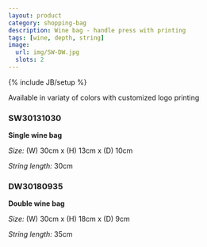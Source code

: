 ```yaml
---
layout: product
category: shopping-bag
description: Wine bag - handle press with printing
tags: [wine, depth, string]
image:
  url: img/SW-DW.jpg
  slots: 2
---
```

{% include JB/setup %}

Available in variaty of colors with customized logo printing

### SW30131030

**Single wine bag**

*Size:* (W) 30cm x (H) 13cm x (D) 10cm

*String length:* 30cm

### DW30180935

**Double wine bag**

*Size:* (W) 30cm x (H) 18cm x (D) 9cm

*String length:* 35cm
